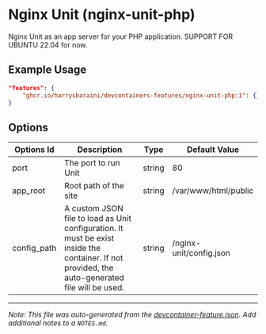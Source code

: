 
# Nginx Unit (nginx-unit-php)

Nginx Unit as an app server for your PHP application. SUPPORT FOR UBUNTU 22.04 for now.

## Example Usage

```json
"features": {
    "ghcr.io/harrysbaraini/devcontainers-features/nginx-unit-php:1": {}
}
```

## Options

| Options Id | Description | Type | Default Value |
|-----|-----|-----|-----|
| port | The port to run Unit | string | 80 |
| app_root | Root path of the site | string | /var/www/html/public |
| config_path | A custom JSON file to load as Unit configuration. It must be exist inside the container. If not provided, the auto-generated file will be used. | string | /nginx-unit/config.json |



---

_Note: This file was auto-generated from the [devcontainer-feature.json](https://github.com/harrysbaraini/devcontainers-features/blob/main/src/nginx-unit-php/devcontainer-feature.json).  Add additional notes to a `NOTES.md`._
